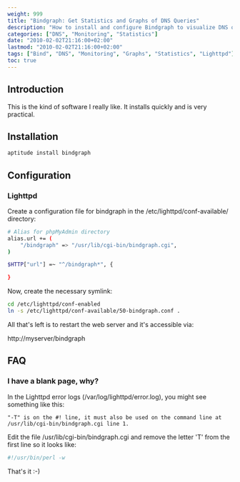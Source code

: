 ```yaml
---
weight: 999
title: "Bindgraph: Get Statistics and Graphs of DNS Queries"
description: "How to install and configure Bindgraph to visualize DNS query statistics in graphical form"
categories: ["DNS", "Monitoring", "Statistics"]
date: "2010-02-02T21:16:00+02:00"
lastmod: "2010-02-02T21:16:00+02:00"
tags: ["Bind", "DNS", "Monitoring", "Graphs", "Statistics", "Lighttpd"]
toc: true
---
```


## Introduction

This is the kind of software I really like. It installs quickly and is very practical.

## Installation

```bash
aptitude install bindgraph
```

## Configuration

### Lighttpd

Create a configuration file for bindgraph in the /etc/lighttpd/conf-available/ directory:

```bash {linenos=table}
# Alias for phpMyAdmin directory
alias.url += (
    "/bindgraph" => "/usr/lib/cgi-bin/bindgraph.cgi",
)

$HTTP["url"] =~ "^/bindgraph*", {

}
```

Now, create the necessary symlink:

```bash
cd /etc/lighttpd/conf-enabled
ln -s /etc/lighttpd/conf-available/50-bindgraph.conf .
```

All that's left is to restart the web server and it's accessible via:

http://myserver/bindgraph

## FAQ

### I have a blank page, why?

In the Lighttpd error logs (/var/log/lighttpd/error.log), you might see something like this:

```
"-T" is on the #! line, it must also be used on the command line at /usr/lib/cgi-bin/bindgraph.cgi line 1.
```

Edit the file /usr/lib/cgi-bin/bindgraph.cgi and remove the letter 'T' from the first line so it looks like:

```bash
#!/usr/bin/perl -w
```

That's it :-)
